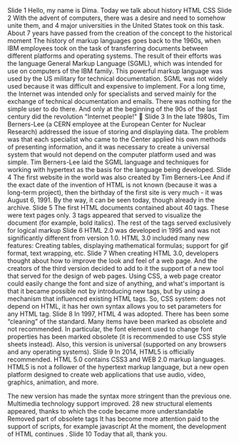 ﻿Slide 1
Hello, my name is Dima. 
Today we talk about history HTML CSS 
Slide 2
With the advent of computers, there was a desire and need to somehow unite them, 
and 4 major universities in the United States took on this task. About 7 years have 
passed from the creation of the concept to the historical moment
The history of markup languages goes back to the 1960s, when IBM employees took on 
the task of transferring documents between different platforms and operating systems. 
The result of their efforts was the language General Markup Language (SGML), which 
was intended for use on computers of the IBM family.
This powerful markup language was used by the US military for technical documentation. 
SGML was not widely used because it was difficult and expensive to implement.
For a long time, the Internet was intended only for specialists and served mainly for 
the exchange of technical documentation and emails. There was nothing for the simple 
user to do there. And only at the beginning of the 90s of the last century did the 
revolution "Internet people!" 🙂
Slide 3
In the late 1980s, Tim Berners-Lee (a CERN employee at the European Center for Nuclear 
Research) addressed the issue of storing and displaying data. The problem was that each 
specialist who came to the Center applied his own methods of presenting information, and 
it was necessary to create a universal system that would not depend on the computer platform used and was simple.
Tim Berners-Lee laid the SGML language and techniques for working with hypertext as 
the basis for the language being developed.
Slide 4
The first website in the world was also created by Tim Berners-Lee And if the exact 
date of the invention of HTML is not known (because it was a long-term project), then 
the birthday of the first site is very much - it was August 6, 1991. By the way, it can 
be seen today, though already in the archive.
Slide 5
The first HTML documents contained about 40 tags. These were text pages only.  3 tags 
appeared that served to visualize the document (for example, bold italics). The rest of 
the tags served exclusively for logical markup
Slide 6
HTML 2.0 was developed in 1995 and was not significantly different from version 1.0.
HTML 3.0 included many new features:
Creating tables, displaying mathematical formulas; support for gif format, text wrapping, etc.
Slide 7
When creating HTML 3.0, developers thought about how to improve the look and feel of a 
web page. And the creators of the third version decided to add to it the support of a new 
tool that served for the design of web pages.
Using CSS, a web page creator could easily change the font and size of anything, and what's 
important is that it became possible not by introducing new tags, but by using a mechanism 
that influenced existing HTML tags.
So, CSS system:
does not depend on HTML,
it has her own syntax
allows you to set parameters for any HTML tag.
Slide 8
In 1997, HTML 4 was adopted.
There has been some “cleaning” of the standard. Many items have been marked as obsolete and 
not recommended.
  In particular, the font element used to change font properties has been marked obsolete 
(it is recommended to use CSS style sheets instead).
Also, this version is universal (supported on any browsers and any operating systems).
Slide 9
In 2014, HTML5 is officially recommended.
HTML 5.0 contains CSS3 and WEB 2.0 markup languages.
HTML5 is not a follower of the hypertext markup language, but a new open platform designed 
to create web applications that use audio, video, graphics, animation, and more.

The new version has made the syntax more stringent than the previous one. Multimedia technology support improved. 
28 new structural elements appeared, thanks to which the code became more understandable 
Removed part of obsolete tags It has become more attention paid to the support of scripts, for example javascript 
At the moment, the development of HTML continues .
Slide 10
Today that all, thank you. 
